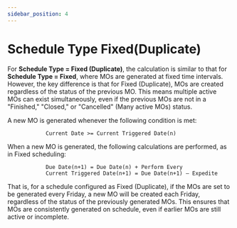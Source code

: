 ```yaml
---
sidebar_position: 4
---
```


# Schedule Type Fixed(Duplicate)

For **Schedule Type = Fixed (Duplicate)**, the calculation is similar to that for **Schedule Type = Fixed**, where MOs are generated at fixed time intervals. However, the key difference is that for Fixed (Duplicate), MOs are created regardless of the status of the previous MO. This means multiple active MOs can exist simultaneously, even if the previous MOs are not in a "Finished," "Closed," or "Cancelled" (Many active MOs) status.

A new MO is generated whenever the following condition is met:

```text
            Current Date >= Current Triggered Date(n)
```

When a new MO is generated, the following calculations are performed, as in Fixed scheduling:

```text
            Due Date(n+1) = Due Date(n) + Perform Every
            Current Triggered Date(n+1) = Due Date(n+1) – Expedite
```

That is, for a schedule configured as Fixed (Duplicate), if the MOs are set to be generated every Friday, a new MO will be created each Friday, regardless of the status of the previously generated MOs. This ensures that MOs are consistently generated on schedule, even if earlier MOs are still active or incomplete.
